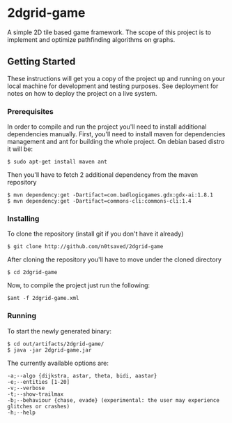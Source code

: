 # 2dgrid-game
A simple 2D tile based game framework. The scope of this project is to implement and optimize pathfinding algorithms on graphs.

## Getting Started
These instructions will get you a copy of the project up and running on your local machine for development and testing purposes. See deployment for notes on how to deploy the project on a live system.

### Prerequisites
In order to compile and run the project you'll need to install additional dependencies manually.
First, you'll need to install maven for dependencies management and ant for building the whole project.
On debian based distro it will be:
```
$ sudo apt-get install maven ant
```

Then you'll have to fetch 2 additional dependency from the maven repository
```
$ mvn dependency:get -Dartifact=com.badlogicgames.gdx:gdx-ai:1.8.1
$ mvn dependency:get -Dartifact=commons-cli:commons-cli:1.4
```

### Installing

To clone the repository (install git if you don't have it already)

```
$ git clone http://github.com/n0tsaved/2dgrid-game
```
After cloning the repository you'll have to move under the cloned directory

```
$ cd 2dgrid-game
```
Now, to compile the project just run the following:

```
$ant -f 2dgrid-game.xml
```

### Running

To start the newly generated binary:
```
$ cd out/artifacts/2dgrid-game/
$ java -jar 2dgrid-game.jar
```
The currently available options are: 
```
-a;--algo {dijkstra, astar, theta, bidi, aastar}
-e;--entities [1-20]
-v;--verbose
-t;--show-trailmax
-b;--behaviour {chase, evade} (experimental: the user may experience glitches or crashes)
-h;--help 
```

